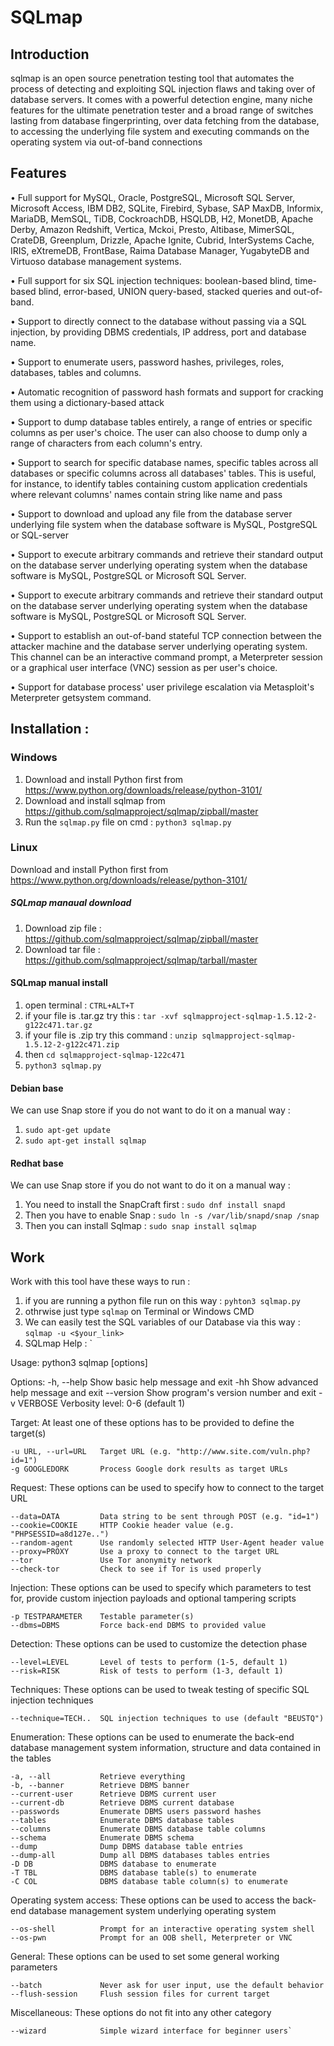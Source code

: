 # SQLmap

## Introduction
sqlmap is an open source penetration testing tool that automates the process of detecting and exploiting SQL injection flaws and taking over of database servers. It comes with a powerful detection engine, many niche features for the ultimate penetration tester and a broad range of switches lasting from database fingerprinting, over data fetching from the database, to accessing the underlying file system and executing commands on the operating system via out-of-band connections

## Features
• Full support for MySQL, Oracle, PostgreSQL, Microsoft SQL Server, Microsoft Access, IBM DB2, SQLite, Firebird, Sybase, SAP MaxDB, Informix, MariaDB, MemSQL, TiDB, CockroachDB, HSQLDB, H2, MonetDB, Apache Derby, Amazon Redshift, Vertica, Mckoi, Presto, Altibase, MimerSQL, CrateDB, Greenplum, Drizzle, Apache Ignite, Cubrid, InterSystems Cache, IRIS, eXtremeDB, FrontBase, Raima Database Manager, YugabyteDB and Virtuoso database management systems.


• Full support for six SQL injection techniques: boolean-based blind, time-based blind, error-based, UNION query-based, stacked queries and out-of-band.

• Support to directly connect to the database without passing via a SQL injection, by providing DBMS credentials, IP address, port and database name.

• Support to enumerate users, password hashes, privileges, roles, databases, tables and columns.

• Automatic recognition of password hash formats and support for cracking them using a dictionary-based attack

• Support to dump database tables entirely, a range of entries or specific columns as per user's choice. The user can also choose to dump only a range of            characters from each column's entry.

• Support to search for specific database names, specific tables across all databases or specific columns across all databases' tables. This is useful, for          instance, to identify tables containing custom application credentials where relevant columns' names contain string like name and pass


• Support to download and upload any file from the database server underlying file system when the database software is MySQL, PostgreSQL or SQL-server

• Support to execute arbitrary commands and retrieve their standard output on the database server underlying operating system when the database software is MySQL,    PostgreSQL or Microsoft SQL Server.

• Support to execute arbitrary commands and retrieve their standard output on the database server underlying operating system when the database software is MySQL,    PostgreSQL or Microsoft SQL Server.

• Support to establish an out-of-band stateful TCP connection between the attacker machine and the database server underlying operating system. This channel can       be an interactive command prompt, a Meterpreter session or a graphical user interface (VNC) session as per user's choice.


• Support for database process' user privilege escalation via Metasploit's Meterpreter getsystem command.

## Installation :
### Windows 
1. Download and install Python first from https://www.python.org/downloads/release/python-3101/
2. Download and install sqlmap from https://github.com/sqlmapproject/sqlmap/zipball/master
3. Run the `sqlmap.py` file on cmd : `python3 sqlmap.py`
### Linux 
Download and install Python first from https://www.python.org/downloads/release/python-3101/
##### SQLmap manaual download 
1. Download zip file : https://github.com/sqlmapproject/sqlmap/zipball/master
2. Download tar file : https://github.com/sqlmapproject/sqlmap/tarball/master
#### SQLmap manual install 
1. open terminal : `CTRL+ALT+T`
2. if your file is .tar.gz try this : `tar -xvf sqlmapproject-sqlmap-1.5.12-2-g122c471.tar.gz`
3. if your file is .zip try this command : `unzip sqlmapproject-sqlmap-1.5.12-2-g122c471.zip`
4. then `cd sqlmapproject-sqlmap-122c471`
5. `python3 sqlmap.py`

#### Debian base 
We can use Snap store if you do not want to do it on a manual way :
1. `sudo apt-get update`
2. `sudo apt-get install sqlmap`

#### Redhat base 
We can use Snap store if you do not want to do it on a manual way :
1. You need to install the SnapCraft first : `sudo dnf install snapd`
2. Then you have to enable Snap : `sudo ln -s /var/lib/snapd/snap /snap`
3. Then you can install Sqlmap : `sudo snap install sqlmap`

## Work 
Work with this tool have these ways to run :
1. if you are running a python file run on this way : `pyhton3 sqlmap.py`
2. othrwise just type `sqlmap` on Terminal or Windows CMD
3. We can easily test the SQL variables of our Database via this way : `sqlmap -u <$your_link>`
4. SQLmap Help : `

Usage: python3 sqlmap [options]

Options:
  -h, --help            Show basic help message and exit
  -hh                   Show advanced help message and exit
  --version             Show program's version number and exit
  -v VERBOSE            Verbosity level: 0-6 (default 1)

  Target:
    At least one of these options has to be provided to define the
    target(s)

    -u URL, --url=URL   Target URL (e.g. "http://www.site.com/vuln.php?id=1")
    -g GOOGLEDORK       Process Google dork results as target URLs

  Request:
    These options can be used to specify how to connect to the target URL

    --data=DATA         Data string to be sent through POST (e.g. "id=1")
    --cookie=COOKIE     HTTP Cookie header value (e.g. "PHPSESSID=a8d127e..")
    --random-agent      Use randomly selected HTTP User-Agent header value
    --proxy=PROXY       Use a proxy to connect to the target URL
    --tor               Use Tor anonymity network
    --check-tor         Check to see if Tor is used properly

  Injection:
    These options can be used to specify which parameters to test for,
    provide custom injection payloads and optional tampering scripts

    -p TESTPARAMETER    Testable parameter(s)
    --dbms=DBMS         Force back-end DBMS to provided value

  Detection:
    These options can be used to customize the detection phase

    --level=LEVEL       Level of tests to perform (1-5, default 1)
    --risk=RISK         Risk of tests to perform (1-3, default 1)

  Techniques:
    These options can be used to tweak testing of specific SQL injection
    techniques

    --technique=TECH..  SQL injection techniques to use (default "BEUSTQ")

  Enumeration:
    These options can be used to enumerate the back-end database
    management system information, structure and data contained in the
    tables

    -a, --all           Retrieve everything
    -b, --banner        Retrieve DBMS banner
    --current-user      Retrieve DBMS current user
    --current-db        Retrieve DBMS current database
    --passwords         Enumerate DBMS users password hashes
    --tables            Enumerate DBMS database tables
    --columns           Enumerate DBMS database table columns
    --schema            Enumerate DBMS schema
    --dump              Dump DBMS database table entries
    --dump-all          Dump all DBMS databases tables entries
    -D DB               DBMS database to enumerate
    -T TBL              DBMS database table(s) to enumerate
    -C COL              DBMS database table column(s) to enumerate

  Operating system access:
    These options can be used to access the back-end database management
    system underlying operating system

    --os-shell          Prompt for an interactive operating system shell
    --os-pwn            Prompt for an OOB shell, Meterpreter or VNC

  General:
    These options can be used to set some general working parameters

    --batch             Never ask for user input, use the default behavior
    --flush-session     Flush session files for current target

  Miscellaneous:
    These options do not fit into any other category

    --wizard            Simple wizard interface for beginner users`
    
    
    
    
 





